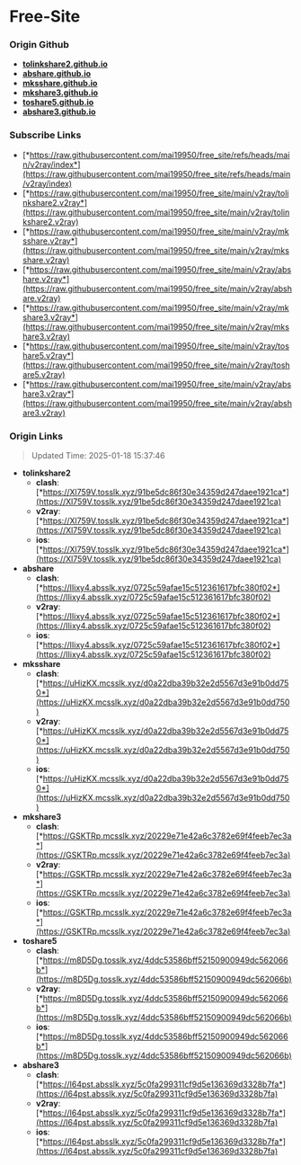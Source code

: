 # Free-Site

### Origin Github

- [**tolinkshare2.github.io**](https://github.com/tolinkshare2/tolinkshare2.github.io)
- [**abshare.github.io**](https://github.com/abshare/abshare.github.io)
- [**mksshare.github.io**](https://github.com/mksshare/mksshare.github.io)
- [**mkshare3.github.io**](https://github.com/mkshare3/mkshare3.github.io)
- [**toshare5.github.io**](https://github.com/toshare5/toshare5.github.io)
- [**abshare3.github.io**](https://github.com/abshare3/abshare3.github.io)

### Subscribe Links

- [*https://raw.githubusercontent.com/mai19950/free_site/refs/heads/main/v2ray/index*](https://raw.githubusercontent.com/mai19950/free_site/refs/heads/main/v2ray/index)
- [*https://raw.githubusercontent.com/mai19950/free_site/main/v2ray/tolinkshare2.v2ray*](https://raw.githubusercontent.com/mai19950/free_site/main/v2ray/tolinkshare2.v2ray)
- [*https://raw.githubusercontent.com/mai19950/free_site/main/v2ray/mksshare.v2ray*](https://raw.githubusercontent.com/mai19950/free_site/main/v2ray/mksshare.v2ray)
- [*https://raw.githubusercontent.com/mai19950/free_site/main/v2ray/abshare.v2ray*](https://raw.githubusercontent.com/mai19950/free_site/main/v2ray/abshare.v2ray)
- [*https://raw.githubusercontent.com/mai19950/free_site/main/v2ray/mkshare3.v2ray*](https://raw.githubusercontent.com/mai19950/free_site/main/v2ray/mkshare3.v2ray)
- [*https://raw.githubusercontent.com/mai19950/free_site/main/v2ray/toshare5.v2ray*](https://raw.githubusercontent.com/mai19950/free_site/main/v2ray/toshare5.v2ray)
- [*https://raw.githubusercontent.com/mai19950/free_site/main/v2ray/abshare3.v2ray*](https://raw.githubusercontent.com/mai19950/free_site/main/v2ray/abshare3.v2ray)

### Origin Links

> Updated Time: 2025-01-18 15:37:46

- **tolinkshare2**
  - **clash**: [*https://Xl759V.tosslk.xyz/91be5dc86f30e34359d247daee1921ca*](https://Xl759V.tosslk.xyz/91be5dc86f30e34359d247daee1921ca)
  - **v2ray**: [*https://Xl759V.tosslk.xyz/91be5dc86f30e34359d247daee1921ca*](https://Xl759V.tosslk.xyz/91be5dc86f30e34359d247daee1921ca)
  - **ios**: [*https://Xl759V.tosslk.xyz/91be5dc86f30e34359d247daee1921ca*](https://Xl759V.tosslk.xyz/91be5dc86f30e34359d247daee1921ca)
- **abshare**
  - **clash**: [*https://IIixy4.absslk.xyz/0725c59afae15c512361617bfc380f02*](https://IIixy4.absslk.xyz/0725c59afae15c512361617bfc380f02)
  - **v2ray**: [*https://IIixy4.absslk.xyz/0725c59afae15c512361617bfc380f02*](https://IIixy4.absslk.xyz/0725c59afae15c512361617bfc380f02)
  - **ios**: [*https://IIixy4.absslk.xyz/0725c59afae15c512361617bfc380f02*](https://IIixy4.absslk.xyz/0725c59afae15c512361617bfc380f02)
- **mksshare**
  - **clash**: [*https://uHizKX.mcsslk.xyz/d0a22dba39b32e2d5567d3e91b0dd750*](https://uHizKX.mcsslk.xyz/d0a22dba39b32e2d5567d3e91b0dd750)
  - **v2ray**: [*https://uHizKX.mcsslk.xyz/d0a22dba39b32e2d5567d3e91b0dd750*](https://uHizKX.mcsslk.xyz/d0a22dba39b32e2d5567d3e91b0dd750)
  - **ios**: [*https://uHizKX.mcsslk.xyz/d0a22dba39b32e2d5567d3e91b0dd750*](https://uHizKX.mcsslk.xyz/d0a22dba39b32e2d5567d3e91b0dd750)
- **mkshare3**
  - **clash**: [*https://GSKTRp.mcsslk.xyz/20229e71e42a6c3782e69f4feeb7ec3a*](https://GSKTRp.mcsslk.xyz/20229e71e42a6c3782e69f4feeb7ec3a)
  - **v2ray**: [*https://GSKTRp.mcsslk.xyz/20229e71e42a6c3782e69f4feeb7ec3a*](https://GSKTRp.mcsslk.xyz/20229e71e42a6c3782e69f4feeb7ec3a)
  - **ios**: [*https://GSKTRp.mcsslk.xyz/20229e71e42a6c3782e69f4feeb7ec3a*](https://GSKTRp.mcsslk.xyz/20229e71e42a6c3782e69f4feeb7ec3a)
- **toshare5**
  - **clash**: [*https://m8D5Dg.tosslk.xyz/4ddc53586bff52150900949dc562066b*](https://m8D5Dg.tosslk.xyz/4ddc53586bff52150900949dc562066b)
  - **v2ray**: [*https://m8D5Dg.tosslk.xyz/4ddc53586bff52150900949dc562066b*](https://m8D5Dg.tosslk.xyz/4ddc53586bff52150900949dc562066b)
  - **ios**: [*https://m8D5Dg.tosslk.xyz/4ddc53586bff52150900949dc562066b*](https://m8D5Dg.tosslk.xyz/4ddc53586bff52150900949dc562066b)
- **abshare3**
  - **clash**: [*https://I64pst.absslk.xyz/5c0fa299311cf9d5e136369d3328b7fa*](https://I64pst.absslk.xyz/5c0fa299311cf9d5e136369d3328b7fa)
  - **v2ray**: [*https://I64pst.absslk.xyz/5c0fa299311cf9d5e136369d3328b7fa*](https://I64pst.absslk.xyz/5c0fa299311cf9d5e136369d3328b7fa)
  - **ios**: [*https://I64pst.absslk.xyz/5c0fa299311cf9d5e136369d3328b7fa*](https://I64pst.absslk.xyz/5c0fa299311cf9d5e136369d3328b7fa)
